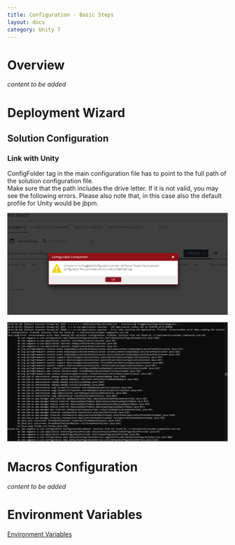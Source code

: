 ```yaml
---
title: Configuration - Basic Steps
layout: docs
category: Unity 7
---
```

# Overview

*content to be added*

# Deployment Wizard

## Solution Configuration

### Link with Unity

ConfigFolder tag in the main configuration file has to point to the full path of the solution configuration file.  
Make sure that the path includes the drive letter.
If it is not valid, you may see the following errors. Please also note that, in this case also the default profile for Unity would be jbpm.

![Bar Chart Horizontal](images/solution-configuration-file-front-error.png)

![Bar Chart Horizontal](images/solution-configuration-file-back-error.png)

# Macros Configuration

*content to be added*

# Environment Variables

[Environment Variables](basic-steps/environment-variables.md)
